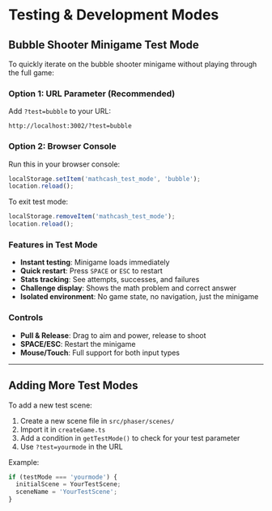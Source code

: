 # Testing & Development Modes

## Bubble Shooter Minigame Test Mode

To quickly iterate on the bubble shooter minigame without playing through the full game:

### Option 1: URL Parameter (Recommended)
Add `?test=bubble` to your URL:
```
http://localhost:3002/?test=bubble
```

### Option 2: Browser Console
Run this in your browser console:
```javascript
localStorage.setItem('mathcash_test_mode', 'bubble');
location.reload();
```

To exit test mode:
```javascript
localStorage.removeItem('mathcash_test_mode');
location.reload();
```

### Features in Test Mode

- **Instant testing**: Minigame loads immediately
- **Quick restart**: Press `SPACE` or `ESC` to restart
- **Stats tracking**: See attempts, successes, and failures
- **Challenge display**: Shows the math problem and correct answer
- **Isolated environment**: No game state, no navigation, just the minigame

### Controls

- **Pull & Release**: Drag to aim and power, release to shoot
- **SPACE/ESC**: Restart the minigame
- **Mouse/Touch**: Full support for both input types

---

## Adding More Test Modes

To add a new test scene:

1. Create a new scene file in `src/phaser/scenes/`
2. Import it in `createGame.ts`
3. Add a condition in `getTestMode()` to check for your test parameter
4. Use `?test=yourmode` in the URL

Example:
```typescript
if (testMode === 'yourmode') {
  initialScene = YourTestScene;
  sceneName = 'YourTestScene';
}
```
